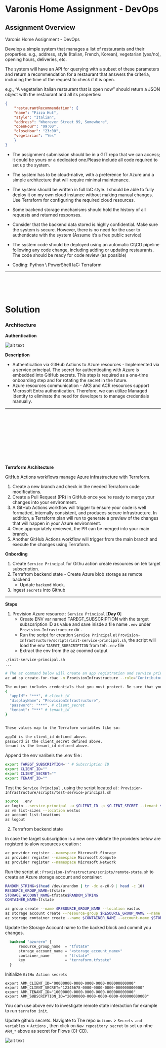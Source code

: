# Varonis Home Assignment - DevOps

## Assignment Overview


Varonis Home Assignment - DevOps

Develop a simple system that manages a list of restaurants and their properties. e.g., address, style (Italian, French, Korean), vegetarian (yes/no), opening hours, deliveries, etc.

The system will have an API for querying with a subset of these parameters and return a recommendation for a restaurant that answers the criteria, including the time of the request to check if it is open.

e.g., “A vegetarian Italian restaurant that is open now”  should return a JSON object with the restaurant and all its properties:
```json
{
    "restaurantRecommendation": {
    "name": "Pizza Hut",
    "style": "Italian",
    "address": "Wherever Street 99, Somewhere",
    "openHour": "09:00",
    "closeHour": "23:00",
    "vegetarian": "Yes"
    }
}
```


* The assignment submission should be in a GIT repo that we can access; it could be yours or a dedicated one.Please include all code required to set up the system.

* The system has to be cloud-native, with a preference for Azure and a simple architecture that will require minimal maintenance.

* The system should be written in full IaC style. I should be able to fully deploy it on my own cloud instance without making manual changes. Use Terraform for configuring the required cloud resources.

* Some backend storage mechanisms should hold the history of all requests and returned responses.

* Consider that the backend data stored is highly confidential.
Make sure the system is secure.
However, there is no need for the user to authenticate with the system (Assume it’s a free public service)

* The system code should be deployed using an automatic CI\CD pipeline following any code change, including adding or updating restaurants.
The code should be ready for code review (as possible)

* Coding: Python \ PowerShell 
IaC: Terraform



---
<br/>
<br/>
<br/>

# Solution 

### Architecture

**Authentication**

![alt text](Images/authentication.png)

**Description** 
* Authentication via GitHub Actions to Azure resources - Implemented via a service principal. The secret for authenticating with Azure is embedded into GitHub secrets. This step is required as a one-time onboarding step and for rotating the secret in the future.
* Azure resources communication - AKS and ACR resources support Microsoft Entra authentication. Therefore, we can utilize Managed Identity to eliminate the need for developers to manage credentials manually.




---


<br/>
<br/>
<br/>
<br/>
<br/>
<br/>
<br/>
<br/>
<br/>



**Terraform Architecture**

GitHub Actions workflows manage Azure infrastructure with Terraform.


1. Create a new branch and check in the needed Terraform code modifications.
2. Create a Pull Request (PR) in GitHub once you're ready to merge your changes into your environment.
3. A GitHub Actions workflow will trigger to ensure your code is well formatted, internally consistent, and produces secure infrastructure. In addition, a Terraform plan will run to generate a preview of the changes that will happen in your Azure environment.
4. Once appropriately reviewed, the PR can be merged into your main branch.
5. Another GitHub Actions workflow will trigger from the main branch and execute the changes using Terraform.

**Onbording**

1. Create `Service Principal` for Githu action create resources on teh target subscription.
2. Terrafrom backend state - Create Azure blob storage as remote backend
    * Update `backend` block.
3. Ingest `secrets` into Github

---


**Steps**

1. Provision Azure resource : `Service Principal` [**Day 0**]
    * Create ENV var named TAREGT_SUBSCRIPTION with the target subscsription ID as value and save inisde a file name `.env`  under `Provision-Infrastructure` dir .
    * Run the script for creation `Service Principal` at `Provision-Infrastructure/scripts/init-service-principal.sh`, the script will load the env `TAREGT_SUBSCRIPTION` from teh `.env` file
    *  Extract the env from the az coomnd output 
```bash
./init-service-principal.sh
...

# The az command below will create an app registration and service principal
az ad sp create-for-rbac -n ProvisionInfrastructure --role="Contributor" --scopes="/subscriptions/$TAREGT_SUBSCRIPTION"

The output includes credentials that you must protect. Be sure that you do not include these credentials in your code or check the credentials into your source control. For more information, see https://aka.ms/azadsp-cli
{
  "appId": "***", # client_id
  "displayName": "ProvisionInfrastructure",
  "password": "***", # client_secret
  "tenant": "***" # tenant_id
}


These values map to the Terraform variables like so:

appId is the client_id defined above.
password is the client_secret defined above.
tenant is the tenant_id defined above.
```

Append the env varibels the .env file :

```bash
export TAREGT_SUBSCRIPTION='' # Subscription ID
export CLIENT_ID=""
export CLIENT_SECRET=""
export TENANT_ID=""
```

Test the `Service Principal` , using the script located at : `Provision-Infrastructure/scripts/test-service-principal.sh`

```bash
source  .env
az login --service-principal -u $CLIENT_ID -p $CLIENT_SECRET --tenant $TENANT_ID
az vm list-sizes --location westus
az account list-locations
az logout
```



2. Terrafrom backend state

In case the target subscription is a new one validate the providers below are registerd to alow resources creation :
```bash
az provider register --namespace Microsoft.Storage
az provider register --namespace Microsoft.Compute
az provider register --namespace Microsoft.Network
```


Run the script at : `Provision-Infrastructure/scripts/remote-state.sh` to create an Azure storage account and container:
```bash
RANDOM_STRING=$(head /dev/urandom | tr -dc a-z0-9 | head -c 10)
RESOURCE_GROUP_NAME=tfstate
STORAGE_ACCOUNT_NAME=tfstate$RANDOM_STRING
CONTAINER_NAME=tfstate

az group create --name $RESOURCE_GROUP_NAME --location eastus
az storage account create --resource-group $RESOURCE_GROUP_NAME --name $STORAGE_ACCOUNT_NAME --sku Standard_LRS --encryption-services blob
az storage container create --name $CONTAINER_NAME --account-name $STORAGE_ACCOUNT_NAME
```


Update the Storage Account name to the backed block and commit you changes.
```terraform
  backend "azurerm" {
      resource_group_name  = "tfstate"
      storage_account_name = "<storage_account_name>"
      container_name       = "tfstate"
      key                  = "terraform.tfstate"
  }
```



Initialize `GitHu Action secrets`

```
export ARM_CLIENT_ID="00000000-0000-0000-0000-000000000000"
export ARM_CLIENT_SECRET="12345678-0000-0000-0000-000000000000"
export ARM_TENANT_ID="10000000-0000-0000-0000-000000000000"
export ARM_SUBSCRIPTION_ID="20000000-0000-0000-0000-000000000000"
```
You cam use above env to investigate remote state interaction for example to run `terrafom init`.


Update github secrets. 
Navigate to The repo `Actions` > `Secrets and variables` > `Actions` , then click on `New repository secret` to set up nthe `ARM_*` above as secret for Flows (CI-CD).

![alt text](Images/GithubActionSecrets.png)

